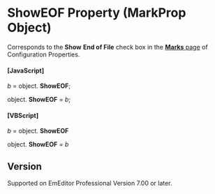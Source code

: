 # ShowEOF Property (MarkProp Object)

Corresponds to the **Show**
**End of File** check box in the
[**Marks** page](../../dlg/properties/marks/index) of Configuration Properties.

#### \[JavaScript\]

_b_ =
object. **ShowEOF**;

object. **ShowEOF** = _b_;

#### \[VBScript\]

_b_ =
object. **ShowEOF**

object. **ShowEOF** = _b_

## Version

Supported on EmEditor Professional Version 7.00 or later.